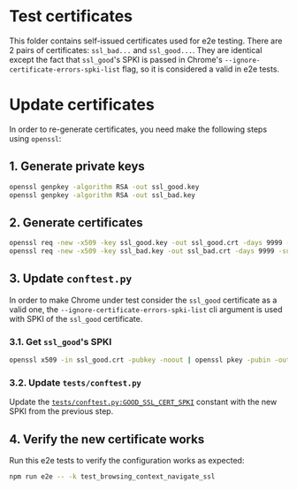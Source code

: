 # Test certificates

This folder contains self-issued certificates used for e2e testing. There are
2 pairs of certificates: `ssl_bad...` and `ssl_good...`. They are identical except
the fact that `ssl_good`'s SPKI is passed in Chrome's
`--ignore-certificate-errors-spki-list` flag, so it is considered a valid in e2e
tests.

# Update certificates

In order to re-generate certificates, you need make the following steps using
`openssl`:

## 1. Generate private keys

```bash
openssl genpkey -algorithm RSA -out ssl_good.key
openssl genpkey -algorithm RSA -out ssl_bad.key
```

## 2. Generate certificates

```bash
openssl req -new -x509 -key ssl_good.key -out ssl_good.crt -days 9999 -subj "/C=US"
openssl req -new -x509 -key ssl_bad.key -out ssl_bad.crt -days 9999 -subj "/C=US"
 ```

## 3. Update `conftest.py`

In order to make Chrome under test consider the `ssl_good` certificate as a valid
one, the `--ignore-certificate-errors-spki-list` cli argument is used with SPKI of
the `ssl_good` certificate.

### 3.1. Get `ssl_good`'s SPKI

```bash
openssl x509 -in ssl_good.crt -pubkey -noout | openssl pkey -pubin -outform der | openssl dgst -sha256 -binary | base64
```

### 3.2. Update `tests/conftest.py`

Update the [`tests/conftest.py:GOOD_SSL_CERT_SPKI`](...) constant with the new SPKI
from the previous step.

## 4. Verify the new certificate works

Run this e2e tests to verify the configuration works as expected:
```bash
npm run e2e -- -k test_browsing_context_navigate_ssl
```
